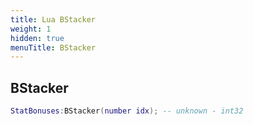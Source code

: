 ```yaml
---
title: Lua BStacker
weight: 1
hidden: true
menuTitle: BStacker
---
```

## BStacker
```lua
StatBonuses:BStacker(number idx); -- unknown - int32
```